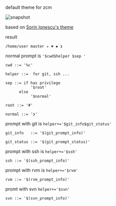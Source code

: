 default theme for zcm

![snapshot](https://raw.githubusercontent.com/GutenYe/zshman/master/.zsh/themes/default/snapshot.jpg)

based on [Sorin Ionescu's theme](https://github.com/sorin-ionescu/oh-my-zsh/blob/master/themes/sorin.zsh-theme)

result

	/home/user master ✭ ✖ ✹ ❯

normal prompt is `'$cwd$helper $sep '`

	cwd ::= '%c'

	helper ::=  for git, ssh ...

	sep ::= if has privilege
	           '$root'
          else
	           '$normal'

	root ::= '#'

	normal ::= '❯'


prompt with git is `helper+='$git_info$git_status'`

	git_info   ::= '$(git_prompt_info)'

	git_status ::= '$(git_prompt_status)'


prompt with ssh is `helper+='$ssh'`

	ssh ::= '$(ssh_prompt_info)'


prompt with rvm is `helper+='$rvm'`

	rvm ::= '$(rvm_prompt_info)'
	

promt with svn `helper+='$svn'`

	svn ::= '$(svn_prompt_info)'
